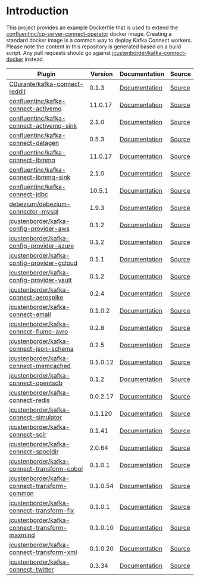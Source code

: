 # Introduction

This project provides an example Dockerfile that is used to extend the [confluentinc/cp-server-connect-operator](https://hub.docker.com/r/confluentinc/cp-server-connect-operator) docker image. Creating a standard docker image is a common way to deploy Kafka Connect workers. Please note the content in this repository is generated based on a build script. Any pull requests should go against [jcustenborder/kafka-connect-docker](https://github.com/jcustenborder/kafka-connect-docker) instead.

| Plugin | Version | Documentation | Source |
|--------|---------|---------------|--------|
| [C0urante/kafka-connect-reddit](https://www.confluent.io/hub/C0urante/kafka-connect-reddit) | 0.1.3 | [Documentation](https://github.com/C0urante/kafka-connect-reddit) | [Source](https://github.com/C0urante/kafka-connect-reddit) |
| [confluentinc/kafka-connect-activemq](https://www.confluent.io/hub/confluentinc/kafka-connect-activemq) | 11.0.17 | [Documentation](https://docs.confluent.io/kafka-connect-activemq-source/current/index.html) | [Source](None) |
| [confluentinc/kafka-connect-activemq-sink](https://www.confluent.io/hub/confluentinc/kafka-connect-activemq-sink) | 2.1.0 | [Documentation](https://docs.confluent.io/current/connect/kafka-connect-activemq/sink) | [Source](None) |
| [confluentinc/kafka-connect-datagen](https://www.confluent.io/hub/confluentinc/kafka-connect-datagen) | 0.5.3 | [Documentation](https://github.com/confluentinc/kafka-connect-datagen/blob/master/README.md) | [Source](https://github.com/confluentinc/kafka-connect-datagen) |
| [confluentinc/kafka-connect-ibmmq](https://www.confluent.io/hub/confluentinc/kafka-connect-ibmmq) | 11.0.17 | [Documentation](https://docs.confluent.io/kafka-connect-ibmmq-source/current/) | [Source](None) |
| [confluentinc/kafka-connect-ibmmq-sink](https://www.confluent.io/hub/confluentinc/kafka-connect-ibmmq-sink) | 2.1.0 | [Documentation](https://docs.confluent.io/current/connect/kafka-connect-ibmmq/sink) | [Source](None) |
| [confluentinc/kafka-connect-jdbc](https://www.confluent.io/hub/confluentinc/kafka-connect-jdbc) | 10.5.1 | [Documentation](https://docs.confluent.io/kafka-connect-jdbc/current/) | [Source](https://github.com/confluentinc/kafka-connect-jdbc) |
| [debezium/debezium-connector-mysql](https://www.confluent.io/hub/debezium/debezium-connector-mysql) | 1.9.3 | [Documentation](http://debezium.io/docs/connectors/mysql/) | [Source](https://github.com/debezium/debezium/) |
| [jcustenborder/kafka-config-provider-aws](https://www.confluent.io/hub/jcustenborder/kafka-config-provider-aws) | 0.1.2 | [Documentation](https://jcustenborder.github.io/kafka-connect-documentation/projects/kafka-config-provider-aws/) | [Source](https://github.com/jcustenborder/kafka-config-provider-aws) |
| [jcustenborder/kafka-config-provider-azure](https://www.confluent.io/hub/jcustenborder/kafka-config-provider-azure) | 0.1.2 | [Documentation](https://jcustenborder.github.io/kafka-connect-documentation/projects/kafka-config-provider-azure/) | [Source](https://github.com/jcustenborder/kafka-config-provider-azure) |
| [jcustenborder/kafka-config-provider-gcloud](https://www.confluent.io/hub/jcustenborder/kafka-config-provider-gcloud) | 0.1.1 | [Documentation](https://jcustenborder.github.io/kafka-connect-documentation/projects/kafka-config-provider-gcloud/) | [Source](https://github.com/jcustenborder/kafka-config-provider-gcloud) |
| [jcustenborder/kafka-config-provider-vault](https://www.confluent.io/hub/jcustenborder/kafka-config-provider-vault) | 0.1.2 | [Documentation](https://jcustenborder.github.io/kafka-connect-documentation/projects/kafka-config-provider-vault/) | [Source](https://github.com/jcustenborder/kafka-config-provider-vault) |
| [jcustenborder/kafka-connect-aerospike](https://www.confluent.io/hub/jcustenborder/kafka-connect-aerospike) | 0.2.4 | [Documentation](https://jcustenborder.github.io/kafka-connect-documentation/projects/kafka-connect-aerospike/index.html) | [Source](https://github.com/jcustenborder/kafka-connect-aerospike) |
| [jcustenborder/kafka-connect-email](https://www.confluent.io/hub/jcustenborder/kafka-connect-email) | 0.1.0.2 | [Documentation](https://jcustenborder.github.io/kafka-connect-documentation/) | [Source](https://github.com/jcustenborder/kafka-connect-email) |
| [jcustenborder/kafka-connect-flume-avro](https://www.confluent.io/hub/jcustenborder/kafka-connect-flume-avro) | 0.2.8 | [Documentation](https://jcustenborder.github.io/kafka-connect-documentation/) | [Source](https://github.com/jcustenborder/kafka-connect-flume-avro) |
| [jcustenborder/kafka-connect-json-schema](https://www.confluent.io/hub/jcustenborder/kafka-connect-json-schema) | 0.2.5 | [Documentation](https://jcustenborder.github.io/kafka-connect-documentation/) | [Source](https://github.com/jcustenborder/kafka-connect-json-schema) |
| [jcustenborder/kafka-connect-memcached](https://www.confluent.io/hub/jcustenborder/kafka-connect-memcached) | 0.1.0.12 | [Documentation](https://jcustenborder.github.io/kafka-connect-documentation/) | [Source](https://github.com/jcustenborder/kafka-connect-memcached) |
| [jcustenborder/kafka-connect-opentsdb](https://www.confluent.io/hub/jcustenborder/kafka-connect-opentsdb) | 0.1.2 | [Documentation](https://jcustenborder.github.io/kafka-connect-documentation/) | [Source](https://github.com/jcustenborder/kafka-connect-opentsdb) |
| [jcustenborder/kafka-connect-redis](https://www.confluent.io/hub/jcustenborder/kafka-connect-redis) | 0.0.2.17 | [Documentation](https://docs.confluent.io/current/connect/kafka-connect-redis/) | [Source](https://github.com/jcustenborder/kafka-connect-redis) |
| [jcustenborder/kafka-connect-simulator](https://www.confluent.io/hub/jcustenborder/kafka-connect-simulator) | 0.1.120 | [Documentation](https://jcustenborder.github.io/kafka-connect-documentation/) | [Source](https://github.com/jcustenborder/kafka-connect-simulator) |
| [jcustenborder/kafka-connect-solr](https://www.confluent.io/hub/jcustenborder/kafka-connect-solr) | 0.1.41 | [Documentation](https://jcustenborder.github.io/kafka-connect-documentation/) | [Source](https://github.com/jcustenborder/kafka-connect-solr) |
| [jcustenborder/kafka-connect-spooldir](https://www.confluent.io/hub/jcustenborder/kafka-connect-spooldir) | 2.0.64 | [Documentation](https://docs.confluent.io/kafka-connect-spooldir/current/index.html) | [Source](https://github.com/jcustenborder/kafka-connect-spooldir) |
| [jcustenborder/kafka-connect-transform-cobol](https://www.confluent.io/hub/jcustenborder/kafka-connect-transform-cobol) | 0.1.0.1 | [Documentation](https://jcustenborder.github.io/kafka-connect-documentation/projects/kafka-connect-transform-cobol) | [Source](https://github.com/jcustenborder/kafka-connect-transform-cobol) |
| [jcustenborder/kafka-connect-transform-common](https://www.confluent.io/hub/jcustenborder/kafka-connect-transform-common) | 0.1.0.54 | [Documentation](https://jcustenborder.github.io/kafka-connect-documentation/) | [Source](https://github.com/jcustenborder/kafka-connect-transform-common) |
| [jcustenborder/kafka-connect-transform-fix](https://www.confluent.io/hub/jcustenborder/kafka-connect-transform-fix) | 0.1.0.1 | [Documentation](https://jcustenborder.github.io/kafka-connect-documentation/) | [Source](https://github.com/jcustenborder/kafka-connect-transform-fix) |
| [jcustenborder/kafka-connect-transform-maxmind](https://www.confluent.io/hub/jcustenborder/kafka-connect-transform-maxmind) | 0.1.0.10 | [Documentation](https://jcustenborder.github.io/kafka-connect-documentation/) | [Source](https://github.com/jcustenborder/kafka-connect-transform-maxmind) |
| [jcustenborder/kafka-connect-transform-xml](https://www.confluent.io/hub/jcustenborder/kafka-connect-transform-xml) | 0.1.0.20 | [Documentation](https://jcustenborder.github.io/kafka-connect-documentation/projects/kafka-connect-transform-xml/) | [Source](https://github.com/jcustenborder/kafka-connect-transform-xml) |
| [jcustenborder/kafka-connect-twitter](https://www.confluent.io/hub/jcustenborder/kafka-connect-twitter) | 0.3.34 | [Documentation](https://jcustenborder.github.io/kafka-connect-documentation/) | [Source](https://github.com/jcustenborder/kafka-connect-twitter) |
